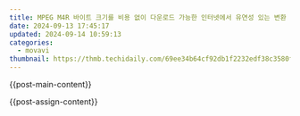 ```yaml
---
title: MPEG M4R 바이트 크기를 비용 없이 다운로드 가능한 인터넷에서 유연성 있는 변환 - Movavi
date: 2024-09-13 17:45:17
updated: 2024-09-14 10:59:13
categories:
  - movavi
thumbnail: https://thmb.techidaily.com/69ee34b64cf92db1f2232edf38c3580f65ba5a6c1e5baa6cfa6ccd73ff711508.jpg
---
```


{{post-main-content}}

<ins class="adsbygoogle"
     style="display:block"
     data-ad-format="autorelaxed"
     data-ad-client="ca-pub-7571918770474297"
     data-ad-slot="1223367746"></ins>

{{post-assign-content}}

<ins class="adsbygoogle"
     style="display:block"
     data-ad-client="ca-pub-7571918770474297"
     data-ad-slot="8358498916"
     data-ad-format="auto"
     data-full-width-responsive="true"></ins>

